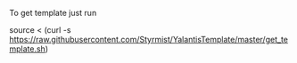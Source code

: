 To get template just run 

source < (curl -s https://raw.githubusercontent.com/Styrmist/YalantisTemplate/master/get_template.sh)
